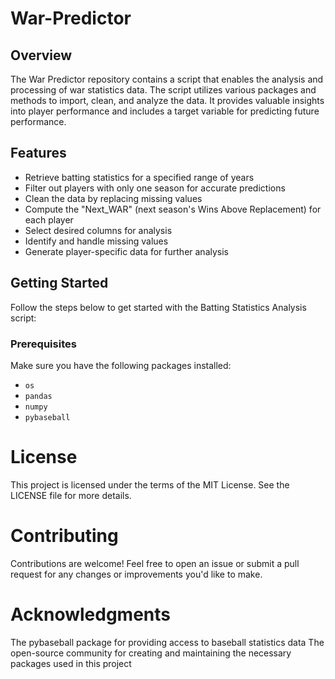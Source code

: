 # War-Predictor


## Overview

The War Predictor repository contains a script that enables the analysis and processing of war statistics data. The script utilizes various packages and methods to import, clean, and analyze the data. It provides valuable insights into player performance and includes a target variable for predicting future performance.

## Features

- Retrieve batting statistics for a specified range of years
- Filter out players with only one season for accurate predictions
- Clean the data by replacing missing values
- Compute the "Next_WAR" (next season's Wins Above Replacement) for each player
- Select desired columns for analysis
- Identify and handle missing values
- Generate player-specific data for further analysis

## Getting Started

Follow the steps below to get started with the Batting Statistics Analysis script:

### Prerequisites

Make sure you have the following packages installed:

- `os`
- `pandas`
- `numpy`
- `pybaseball`

# License
This project is licensed under the terms of the MIT License. See the LICENSE file for more details.

# Contributing
Contributions are welcome! Feel free to open an issue or submit a pull request for any changes or improvements you'd like to make.

# Acknowledgments
The pybaseball package for providing access to baseball statistics data
The open-source community for creating and maintaining the necessary packages used in this project
